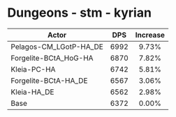# Dungeons - stm - kyrian
| Actor | DPS | Increase |
|---|:---:|:---:|
|Pelagos-CM_LGotP-HA_DE|6992|9.73%|
|Forgelite-BCtA_HoG-HA|6870|7.82%|
|Kleia-PC-HA|6742|5.81%|
|Forgelite-BCtA-HA_DE|6567|3.06%|
|Kleia-HA_DE|6562|2.98%|
|Base|6372|0.00%|

